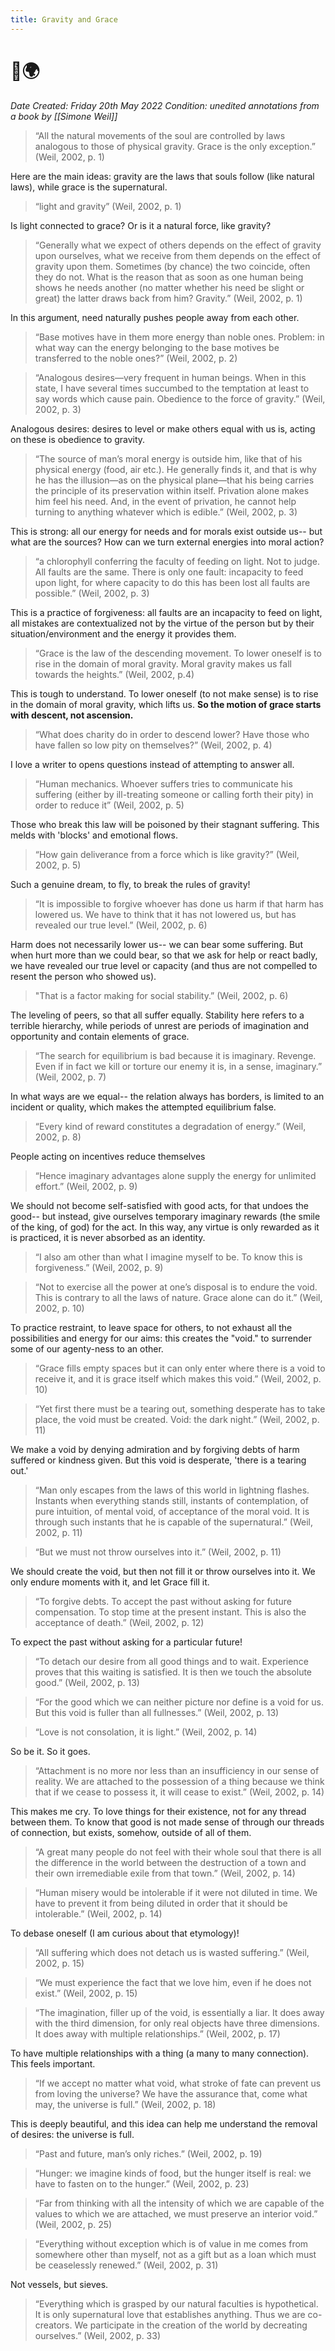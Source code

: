 ```yaml
---
title: Gravity and Grace
---
```


# 📖🌍
*Date Created: Friday 20th May 2022
Condition: unedited annotations from a book by [[Simone Weil]]*



>“All the natural movements of the soul are controlled by laws analogous to those of physical gravity. Grace is the only exception.” (Weil, 2002, p. 1) 
>

Here are the main ideas: gravity are the laws that souls follow (like natural laws), while grace is the supernatural.

> “light and gravity” (Weil, 2002, p. 1) 

Is light connected to grace? Or is it a natural force, like gravity?

>“Generally what we expect of others depends on the effect of gravity upon ourselves, what we receive from them depends on the effect of gravity upon them. Sometimes (by chance) the two coincide, often they do not. What is the reason that as soon as one human being shows he needs another (no matter whether his need be slight or great) the latter draws back from him? Gravity.” (Weil, 2002, p. 1)

In this argument, need naturally pushes people away from each other.

>“Base motives have in them more energy than noble ones. Problem: in what way can the energy belonging to the base motives be transferred to the noble ones?” (Weil, 2002, p. 2)

>“Analogous desires—very frequent in human beings. When in this state, I have several times succumbed to the temptation at least to say words which cause pain. Obedience to the force of gravity.” (Weil, 2002, p. 3)

Analogous desires: desires to level or make others equal with us is, acting on these is obedience to gravity.

>“The source of man’s moral energy is outside him, like that of his physical energy (food, air etc.). He generally finds it, and that is why he has the illusion—as on the physical plane—that his being carries the principle of its preservation within itself. Privation alone makes him feel his need. And, in the event of privation, he cannot help turning to anything whatever which is edible.” (Weil, 2002, p. 3) 

This is strong: all our energy for needs and for morals exist outside us-- but what are the sources? How can we turn external energies into moral action?

>“a chlorophyll conferring the faculty of feeding on light. Not to judge. All faults are the same. There is only one fault: incapacity to feed upon light, for where capacity to do this has been lost all faults are possible.” (Weil, 2002, p. 3)

This is a practice of forgiveness: all faults are an incapacity to feed on light, all mistakes are contextualized not by the virtue of the person but by their situation/environment and the energy it provides them.

>“Grace is the law of the descending movement. To lower oneself is to rise in the domain of moral gravity. Moral gravity makes us fall towards the heights.” (Weil, 2002, p.4)

This is tough to understand. To lower oneself (to not make sense) is to rise in the domain of moral gravity, which lifts us. **So the motion of grace starts with descent, not ascension.**

>“What does charity do in order to descend lower? Have those who have fallen so low pity on themselves?” (Weil, 2002, p. 4) 

I love a writer to opens questions instead of attempting to answer all.

>“Human mechanics. Whoever suffers tries to communicate his suffering (either by ill-treating someone or calling forth their pity) in order to reduce it” (Weil, 2002, p. 5) 

Those who break this law will be poisoned by their stagnant suffering. This melds with 'blocks' and emotional flows.

>“How gain deliverance from a force which is like gravity?” (Weil, 2002, p. 5) 

Such a genuine dream, to fly, to break the rules of gravity!

>“It is impossible to forgive whoever has done us harm if that harm has lowered us. We have to think that it has not lowered us, but has revealed our true level.” (Weil, 2002, p. 6) 

Harm does not necessarily lower us-- we can bear some suffering. But when hurt more than we could bear, so that we ask for help or react badly, we have revealed our true level or capacity (and thus are not compelled to resent the person who showed us).

>"That is a factor making for social stability.” (Weil, 2002, p. 6) 

The leveling of peers, so that all suffer equally. Stability here refers to a terrible hierarchy, while periods of unrest are periods of imagination and opportunity and contain elements of grace.

>“The search for equilibrium is bad because it is imaginary. Revenge. Even if in fact we kill or torture our enemy it is, in a sense, imaginary.” (Weil, 2002, p. 7) 

In what ways are we equal-- the relation always has borders, is limited to an incident or quality, which makes the attempted equilibrium false.

>“Every kind of reward constitutes a degradation of energy.” (Weil, 2002, p. 8) 

People acting on incentives reduce themselves

>“Hence imaginary advantages alone supply the energy for unlimited effort.” (Weil, 2002, p. 9) 

We should not become self-satisfied with good acts, for that undoes the good-- but instead, give ourselves temporary imaginary rewards (the smile of the king, of god) for the act. In this way, any virtue is only rewarded as it is practiced, it is never absorbed as an identity.

> “I also am other than what I imagine myself to be. To know this is forgiveness.” (Weil, 2002, p. 9)

>“Not to exercise all the power at one’s disposal is to endure the void. This is contrary to all the laws of nature. Grace alone can do it.” (Weil, 2002, p. 10) 

To practice restraint, to leave space for others, to not exhaust all the possibilities and energy for our aims: this creates the "void." to surrender some of our agenty-ness to an other.

>“Grace fills empty spaces but it can only enter where there is a void to receive it, and it is grace itself which makes this void.” (Weil, 2002, p. 10)

>“Yet first there must be a tearing out, something desperate has to take place, the void must be created. Void: the dark night.” (Weil, 2002, p. 11) 

We make a void by denying admiration and by forgiving debts of harm suffered or kindness given. But this void is desperate, 'there is a tearing out.'

>“Man only escapes from the laws of this world in lightning flashes. Instants when everything stands still, instants of contemplation, of pure intuition, of mental void, of acceptance of the moral void. It is through such instants that he is capable of the supernatural.” (Weil, 2002, p. 11)

>“But we must not throw ourselves into it.” (Weil, 2002, p. 11) 

We should create the void, but then not fill it or throw ourselves into it. We only endure moments with it, and let Grace fill it.

>“To forgive debts. To accept the past without asking for future compensation. To stop time at the present instant. This is also the acceptance of death.” (Weil, 2002, p. 12) 

To expect the past without asking for a particular future!

>“To detach our desire from all good things and to wait. Experience proves that this waiting is satisfied. It is then we touch the absolute good.” (Weil, 2002, p. 13)

>“For the good which we can neither picture nor define is a void for us. But this void is fuller than all fullnesses.” (Weil, 2002, p. 13)

>“Love is not consolation, it is light.” (Weil, 2002, p. 14)

So be it. So it goes.

>“Attachment is no more nor less than an insufficiency in our sense of reality. We are attached to the possession of a thing because we think that if we cease to possess it, it will cease to exist.” (Weil, 2002, p. 14)

This makes me cry. To love things for their existence, not for any thread between them. To know that good is not made sense of through our threads of connection, but exists, somehow, outside of all of them.

>“A great many people do not feel with their whole soul that there is all the difference in the world between the destruction of a town and their own irremediable exile from that town.” (Weil, 2002, p. 14)

>“Human misery would be intolerable if it were not diluted in time. We have to prevent it from being diluted in order that it should be intolerable.” (Weil, 2002, p. 14)
>

To debase oneself (I am curious about that etymology)!

>“All suffering which does not detach us is wasted suffering.” (Weil, 2002, p. 15)

>“We must experience the fact that we love him, even if he does not exist.” (Weil, 2002, p. 15)

>“The imagination, filler up of the void, is essentially a liar. It does away with the third dimension, for only real objects have three dimensions. It does away with multiple relationships.” (Weil, 2002, p. 17) 

To have multiple relationships with a thing (a many to many connection). This feels important.

>“If we accept no matter what void, what stroke of fate can prevent us from loving the universe? We have the assurance that, come what may, the universe is full.” (Weil, 2002, p. 18) 

This is deeply beautiful, and this idea can help me understand the removal of desires: the universe is full.

>“Past and future, man’s only riches.” (Weil, 2002, p. 19)

>“Hunger: we imagine kinds of food, but the hunger itself is real: we have to fasten on to the hunger.” (Weil, 2002, p. 23)

>“Far from thinking with all the intensity of which we are capable of the values to which we are attached, we must preserve an interior void.” (Weil, 2002, p. 25)

>“Everything without exception which is of value in me comes from somewhere other than myself, not as a gift but as a loan which must be ceaselessly renewed.” (Weil, 2002, p. 31)

Not vessels, but sieves.

>“Everything which is grasped by our natural faculties is hypothetical. It is only supernatural love that establishes anything. Thus we are co-creators. We participate in the creation of the world by decreating ourselves.” (Weil, 2002, p. 33)

